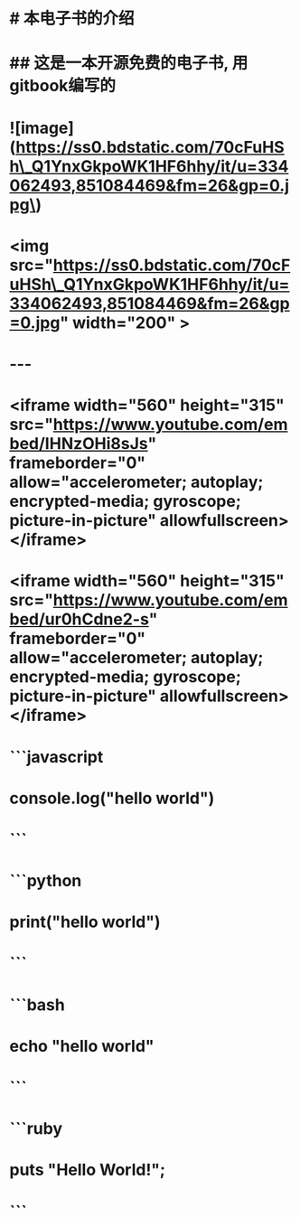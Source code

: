 # \# 本电子书的介绍

# 

# \#\# 这是一本开源免费的电子书, 用gitbook编写的

# 

# !\[image\]\(https://ss0.bdstatic.com/70cFuHSh\_Q1YnxGkpoWK1HF6hhy/it/u=334062493,851084469&fm=26&gp=0.jpg\)

# 

# &lt;img src="https://ss0.bdstatic.com/70cFuHSh\_Q1YnxGkpoWK1HF6hhy/it/u=334062493,851084469&fm=26&gp=0.jpg" width="200" &gt;

# 

# ---

# 

# &lt;iframe width="560" height="315" src="https://www.youtube.com/embed/IHNzOHi8sJs" frameborder="0" allow="accelerometer; autoplay; encrypted-media; gyroscope; picture-in-picture" allowfullscreen&gt;&lt;/iframe&gt;

# 

# 

# &lt;iframe width="560" height="315" src="https://www.youtube.com/embed/ur0hCdne2-s" frameborder="0" allow="accelerometer; autoplay; encrypted-media; gyroscope; picture-in-picture" allowfullscreen&gt;&lt;/iframe&gt;

# 

# 

# \`\`\`javascript

# console.log\("hello world"\)

# \`\`\`

# 

# \`\`\`python

# print\("hello world"\)

# \`\`\`

# 

# \`\`\`bash

# echo "hello world"

# \`\`\`

# 

# \`\`\`ruby

# puts "Hello World!";

# \`\`\`

# 

# 



